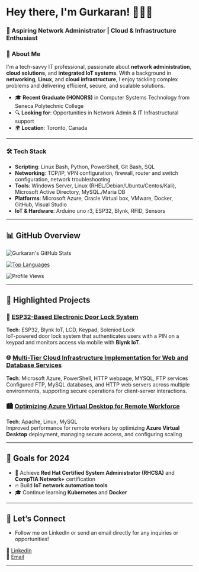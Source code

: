 # Hey there, I'm Gurkaran! 👨‍💻✨

### 🚀 Aspiring Network Administrator | Cloud & Infrastructure Enthusiast

### 💼 **About Me**

I'm a tech-savvy IT professional, passionate about **network administration**, **cloud solutions**, and **integrated IoT systems**. With a background in **networking**, **Linux**, and **cloud infrastructure**, I enjoy tackling complex problems and delivering efficient, secure, and scalable solutions.
 
- 🎓 **Recent Graduate (HONORS)** in Computer Systems Technology from Seneca Polytechnic College
- 🔍 **Looking for**: Opportunities in Network Admin & IT Infrastructural support
- 🌍 **Location**: Toronto, Canada

---

### 🛠 **Tech Stack**

- **Scripting**: Linux Bash, Python, PowerShell, Git Bash, SQL
- **Networking**: TCP/IP, VPN configuration, firewall, router and switch configuration, network troubleshooting
- **Tools**: Windows Server, Linux (RHEL/Debian/Ubuntu/Centos/Kali), Microsoft Active Directory, MySQL./Maria DB
- **Platforms**: Microsoft Azure, Oracle Virtual box, VMware, Docker, GitHub, Visual Studio
- **IoT & Hardware**: Arduino uno r3, ESP32, Blynk, RFID, Sensors

---

## 📊 **GitHub Overview**

![Gurkaran's GitHub Stats](https://github-readme-stats.vercel.app/api?username=gurkaran-singh1&show_icons=true&theme=tokyonight)
  
[![Top Languages](https://github-readme-stats.vercel.app/api/top-langs/?username=gurkaran-singh1&layout=compact&theme=radical)](https://github.com/gurkaran-singh1/github-readme-stats)

![Profile Views](https://komarev.com/ghpvc/?username=gurkaran-singh1&color=blueviolet&style=flat-square)

---

## 🚧 **Highlighted Projects**

### 🔑 [ESP32-Based Electronic Door Lock System](https://github.com/your-project-link)
**Tech**: ESP32, Blynk IoT, LCD, Keypad, Soleniod Lock  
IoT-powered door lock system that authenticates users with a PIN on a keypad and monitors access via mobile with **Blynk IoT**.

### 🌐 [Multi-Tier Cloud Infrastructure Implementation for Web and Database Services](https://github.com/your-project-link)
**Tech**: Microsoft Azure, PowerShell, HTTP webpage, MYSQL, FTP services 
Configured FTP, MySQL databases, and HTTP web servers across multiple environments, supporting secure operations for client-server interactions.

### 🏙 [Optimizing Azure Virtual Desktop for Remote Workforce](https://github.com/your-project-link)
**Tech**: Apache, Linux, MySQL  
Improved performance for remote workers by optimizing **Azure Virtual Desktop** deployment, managing secure access, and configuring scaling

---

## 🎯 **Goals for 2024**
- 🚀 Achieve **Red Hat Certified System Administrator (RHCSA)** and **CompTIA Network+** certification
- 🔥 Build **IoT network automation tools**
- 🎓 Continue learning **Kubernetes** and **Docker**

---

## 🤝 **Let’s Connect**

- Follow me on LinkedIn or send an email directly for any inquiries or opportunities!
  
💼 [LinkedIn](https://www.linkedin.com/in/gurkaran-singh-081898327)  
📧 [Email](mailto:sgurkaran2813@gmail.com)  

---

